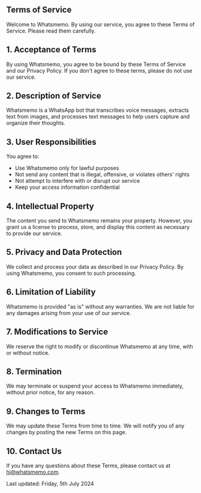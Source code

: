 ## Terms of Service

Welcome to Whatsmemo. By using our service, you agree to these Terms of Service. Please read them carefully.

## 1. Acceptance of Terms

By using Whatsmemo, you agree to be bound by these Terms of Service and our Privacy Policy. If you don't agree to these terms, please do not use our service.

## 2. Description of Service

Whatsmemo is a WhatsApp bot that transcribes voice messages, extracts text from images, and processes text messages to help users capture and organize their thoughts.

## 3. User Responsibilities

You agree to:

- Use Whatsmemo only for lawful purposes
- Not send any content that is illegal, offensive, or violates others' rights
- Not attempt to interfere with or disrupt our service
- Keep your access information confidential

## 4. Intellectual Property

The content you send to Whatsmemo remains your property. However, you grant us a license to process, store, and display this content as necessary to provide our service.

## 5. Privacy and Data Protection

We collect and process your data as described in our Privacy Policy. By using Whatsmemo, you consent to such processing.

## 6. Limitation of Liability

Whatsmemo is provided "as is" without any warranties. We are not liable for any damages arising from your use of our service.

## 7. Modifications to Service

We reserve the right to modify or discontinue Whatsmemo at any time, with or without notice.

## 8. Termination

We may terminate or suspend your access to Whatsmemo immediately, without prior notice, for any reason.

## 9. Changes to Terms

We may update these Terms from time to time. We will notify you of any changes by posting the new Terms on this page.

## 10. Contact Us

If you have any questions about these Terms, please contact us at hi@whatsmemo.com.

Last updated: Friday, 5th July 2024
